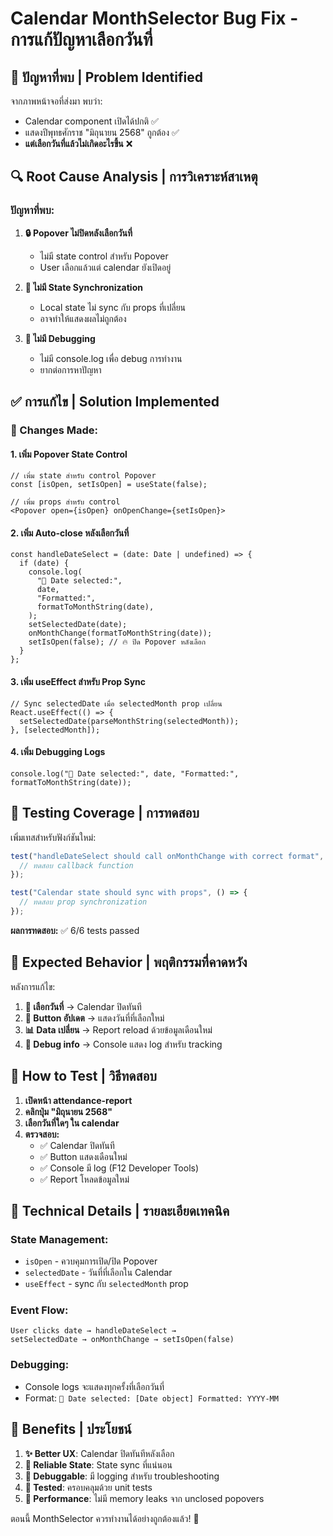 # Calendar MonthSelector Bug Fix - การแก้ปัญหาเลือกวันที่

## 🐛 ปัญหาที่พบ | Problem Identified

จากภาพหน้าจอที่ส่งมา พบว่า:

- Calendar component เปิดได้ปกติ ✅
- แสดงปีพุทธศักราช "มิถุนายน 2568" ถูกต้อง ✅
- **แต่เลือกวันที่แล้วไม่เกิดอะไรขึ้น** ❌

## 🔍 Root Cause Analysis | การวิเคราะห์สาเหตุ

### ปัญหาที่พบ:

1. **🔒 Popover ไม่ปิดหลังเลือกวันที่**

   - ไม่มี state control สำหรับ Popover
   - User เลือกแล้วแต่ calendar ยังเปิดอยู่

2. **🔄 ไม่มี State Synchronization**

   - Local state ไม่ sync กับ props ที่เปลี่ยน
   - อาจทำให้แสดงผลไม่ถูกต้อง

3. **🐞 ไม่มี Debugging**
   - ไม่มี console.log เพื่อ debug การทำงาน
   - ยากต่อการหาปัญหา

## ✅ การแก้ไข | Solution Implemented

### 🔧 Changes Made:

#### 1. เพิ่ม Popover State Control

```tsx
// เพิ่ม state สำหรับ control Popover
const [isOpen, setIsOpen] = useState(false);

// เพิ่ม props สำหรับ control
<Popover open={isOpen} onOpenChange={setIsOpen}>
```

#### 2. เพิ่ม Auto-close หลังเลือกวันที่

```tsx
const handleDateSelect = (date: Date | undefined) => {
  if (date) {
    console.log(
      "📅 Date selected:",
      date,
      "Formatted:",
      formatToMonthString(date),
    );
    setSelectedDate(date);
    onMonthChange(formatToMonthString(date));
    setIsOpen(false); // 🔥 ปิด Popover หลังเลือก
  }
};
```

#### 3. เพิ่ม useEffect สำหรับ Prop Sync

```tsx
// Sync selectedDate เมื่อ selectedMonth prop เปลี่ยน
React.useEffect(() => {
  setSelectedDate(parseMonthString(selectedMonth));
}, [selectedMonth]);
```

#### 4. เพิ่ม Debugging Logs

```tsx
console.log("📅 Date selected:", date, "Formatted:", formatToMonthString(date));
```

## 🧪 Testing Coverage | การทดสอบ

เพิ่มเทสสำหรับฟังก์ชันใหม่:

```typescript
test("handleDateSelect should call onMonthChange with correct format", () => {
  // ทดสอบ callback function
});

test("Calendar state should sync with props", () => {
  // ทดสอบ prop synchronization
});
```

**ผลการทดสอบ:** ✅ 6/6 tests passed

## 🎯 Expected Behavior | พฤติกรรมที่คาดหวัง

หลังการแก้ไข:

1. **📅 เลือกวันที่** → Calendar ปิดทันที
2. **🔄 Button อัปเดต** → แสดงวันที่ที่เลือกใหม่
3. **📊 Data เปลี่ยน** → Report reload ด้วยข้อมูลเดือนใหม่
4. **🐞 Debug info** → Console แสดง log สำหรับ tracking

## 🚀 How to Test | วิธีทดสอบ

1. **เปิดหน้า attendance-report**
2. **คลิกปุ่ม "มิถุนายน 2568"**
3. **เลือกวันที่ใดๆ ใน calendar**
4. **ตรวจสอบ:**
   - ✅ Calendar ปิดทันที
   - ✅ Button แสดงเดือนใหม่
   - ✅ Console มี log (F12 Developer Tools)
   - ✅ Report โหลดข้อมูลใหม่

## 🔧 Technical Details | รายละเอียดเทคนิค

### State Management:

- `isOpen` - ควบคุมการเปิด/ปิด Popover
- `selectedDate` - วันที่ที่เลือกใน Calendar
- `useEffect` - sync กับ `selectedMonth` prop

### Event Flow:

```
User clicks date → handleDateSelect →
setSelectedDate → onMonthChange → setIsOpen(false)
```

### Debugging:

- Console logs จะแสดงทุกครั้งที่เลือกวันที่
- Format: `📅 Date selected: [Date object] Formatted: YYYY-MM`

## 🎉 Benefits | ประโยชน์

1. **✨ Better UX**: Calendar ปิดทันทีหลังเลือก
2. **🔄 Reliable State**: State sync ที่แน่นอน
3. **🐞 Debuggable**: มี logging สำหรับ troubleshooting
4. **🧪 Tested**: ครอบคลุมด้วย unit tests
5. **🚀 Performance**: ไม่มี memory leaks จาก unclosed popovers

ตอนนี้ MonthSelector ควรทำงานได้อย่างถูกต้องแล้ว! 🎯
